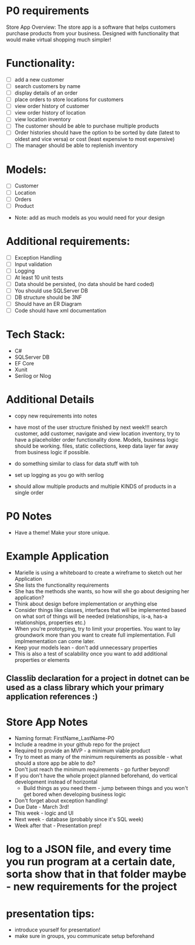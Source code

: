 # P0 requirements
Store App
Overview:
    The store app is a software that helps customers purchase products from your business. Designed with functionality that would make virtual shopping much simpler!

# Functionality:
- [ ] add a new customer
- [ ] search customers by name
- [ ] display details of an order
- [ ] place orders to store locations for customers
- [ ] view order history of customer
- [ ] view order history of location
- [ ] view location inventory
- [ ] The customer should be able to purchase multiple products
- [ ] Order histories should have the option to be sorted by date (latest to oldest and vice versa) or cost (least expensive to most expensive)
- [ ] The manager should be able to replenish inventory

# Models:
- [ ] Customer
- [ ] Location
- [ ] Orders
- [ ] Product
- Note: add as much models as you would need for your design

# Additional requirements:
- [ ] Exception Handling
- [ ] Input validation
- [ ] Logging
- [ ] At least 10 unit tests
- [ ] Data should be persisted, (no data should be hard coded)
- [ ] You should use SQLServer DB
- [ ] DB structure should be 3NF
- [ ] Should have an ER Diagram
- [ ] Code should have xml documentation

# Tech Stack:
- C#
- SQLServer DB
- EF Core
- Xunit
- Serilog or Nlog


# Additional Details
- copy new requirements into notes
- have most of the user structure finished by next week!!!
search customer, add customer, navigate and view location inventory, try to have a placeholder order functionality done. Models, business logic should be working. files, static collections, keep data layer far away from business logic if possible.
- do something similar to class for data stuff with toh
- set up logging as you go with serilog

- should allow multiple products and multiple KINDS of products in a single order
# P0 Notes
-   Have a theme! Make your store unique.

# Example Application
-   Marielle is using a whiteboard to create a wireframe to sketch out her Application
-   She lists the functionality requirements
-   She has the methods she wants, so how will she go about designing her application?
-   Think about design before implementation or anything else
-   Consider things like classes, interfaces that will be implemented based on what sort of things will be needed (relationships, is-a, has-a relationships, properties etc.)
-   When you're prototyping, try to limit your properties. You want to lay groundwork more than you want to create full implementation. Full implmementation can come later.
-   Keep your models lean - don't add unnecessary properties
-   This is also a test of scalability once you want to add additional properties or elements

## Classlib declaration for a project in dotnet can be used as a class library which your primary application references :)

# Store App Notes
-   Naming format: FirstName_LastName-P0
-   Include a readme in your github repo for the project
-   Required to provide an MVP - a minimum viable product
-   Try to meet as many of the minimum requirements as possible - what should a store app be able to do?
-   Don't just reach the minimum requirements - go further beyond!
-   If you don't have the whole project planned beforehand, do vertical development instead of horizontal
    -   Build things as you need them - jump between things and you won't get bored when developing business logic
-   Don't forget about exception handling!
-   Due Date - March 3rd!
-   This week - logic and UI
-   Next week - database (probably since it's SQL week)
-   Week after that - Presentation prep!

# log to a JSON file, and every time you run program at a certain date, sorta show that in that folder maybe - new requirements for the project



# presentation tips:
- introduce yourself for presentation!
- make sure in groups, you communicate setup beforehand
